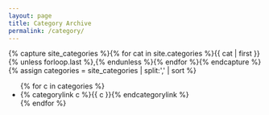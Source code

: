 ```yaml
---
layout: page
title: Category Archive
permalink: /category/
---
```


{% capture site_categories %}{% for cat in site.categories %}{{ cat | first }}{% unless forloop.last %},{% endunless %}{% endfor %}{% endcapture %}
{% assign categories = site_categories | split:',' | sort %}

<ul>
  {% for c in categories %}
    <li>{% categorylink c %}{{ c }}{% endcategorylink %}</li>
  {% endfor %}
</ul>
